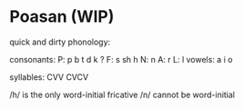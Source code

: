 # Poasan (WIP)

quick and dirty phonology:

consonants:
P: p b t d k ?
F: s sh h
N: n
A: r
L: l 
vowels:
a i o 

syllables:
CVV
CVCV

/h/ is the only word-initial fricative
/n/ cannot be word-initial

